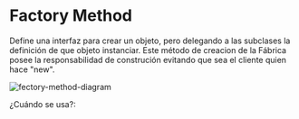 # Factory Method
Define una interfaz para crear un objeto, pero delegando a las subclases la definición de que objeto instanciar. Este método de creacion de la Fábrica posee la responsabilidad de construción evitando que sea el cliente quien hace "new". 

![fectory-method-diagram](http://www.plantuml.com/plantuml/proxy?cache=no&src=https://raw.githubusercontent.com/paguerre3/creational-patterns/main/cp-samples/src/cp/samples/factory-method/_factory-method-diagram.iuml)

¿Cuándo se usa?:
